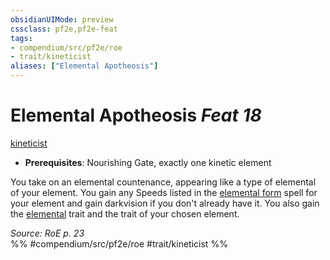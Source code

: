```yaml
---
obsidianUIMode: preview
cssclass: pf2e,pf2e-feat
tags:
- compendium/src/pf2e/roe
- trait/kineticist
aliases: ["Elemental Apotheosis"]
---
```

# Elemental Apotheosis  *Feat 18*  
[kineticist](rules/traits/kineticist-roe.md "Kineticist Class Trait")  

- **Prerequisites**: Nourishing Gate, exactly one kinetic element

You take on an elemental countenance, appearing like a type of elemental of your element. You gain any Speeds listed in the [elemental form](compendium/spells/elemental-form.md) spell for your element and gain darkvision if you don't already have it. You also gain the [elemental](rules/traits/elemental.md "Elemental Creature Type Trait") trait and the trait of your chosen element.

*Source: RoE p. 23*  
%% #compendium/src/pf2e/roe #trait/kineticist %%